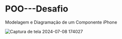 # POO---Desafio
Modelagem e Diagramação de um Componente iPhone

![Captura de tela 2024-07-08 174027](https://github.com/antwilliam27/POO---Desafio/assets/168022623/836cb5c8-f215-43e9-9435-a5edd9e3e1fb)
